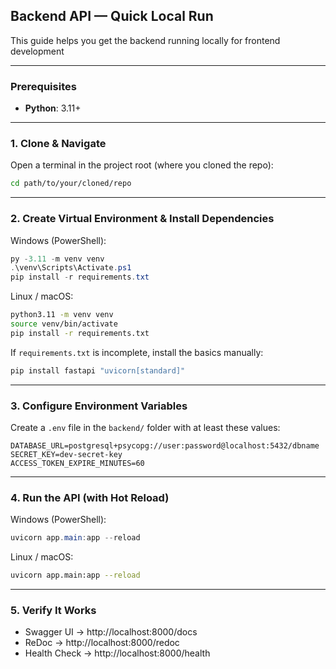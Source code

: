 ## Backend API — Quick Local Run

This guide helps you get the backend running locally for frontend development

---

### Prerequisites

- **Python**: 3.11+

---

### 1. Clone & Navigate

Open a terminal in the project root (where you cloned the repo):

```bash
cd path/to/your/cloned/repo
```

---

### 2. Create Virtual Environment & Install Dependencies

Windows (PowerShell):

```powershell
py -3.11 -m venv venv
.\venv\Scripts\Activate.ps1
pip install -r requirements.txt
```

Linux / macOS:

```bash
python3.11 -m venv venv
source venv/bin/activate
pip install -r requirements.txt
```

If `requirements.txt` is incomplete, install the basics manually:

```bash
pip install fastapi "uvicorn[standard]"
```

---

### 3. Configure Environment Variables

Create a `.env` file in the `backend/` folder with at least these values:

```env
DATABASE_URL=postgresql+psycopg://user:password@localhost:5432/dbname
SECRET_KEY=dev-secret-key
ACCESS_TOKEN_EXPIRE_MINUTES=60
```

---

### 4. Run the API (with Hot Reload)

Windows (PowerShell):

```powershell
uvicorn app.main:app --reload
```

Linux / macOS:

```bash
uvicorn app.main:app --reload
```

---

### 5. Verify It Works

- Swagger UI → http://localhost:8000/docs
- ReDoc → http://localhost:8000/redoc
- Health Check → http://localhost:8000/health
